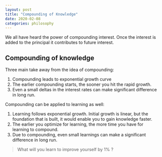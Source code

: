 ```yaml
---
layout: post
title: "Compounding of Knowledge"
date: 2020-02-08
categories: philosophy
---
```


We all have heard the power of compounding interest. Once the interest is added to the principal it contributes to future interest.

<!-- more -->

## Compounding of knowledge

Three main take away from the idea of compounding:

1. Compounding leads to exponential growth curve
2. The earlier compounding starts, the sooner you hit the rapid growth.
3. Even a small deltas in the interest rates can make significant difference in long run.

Compounding can be applied to learning as well:

1. Learning follows exponential growth. Initial growth is linear, but the foundation that is built, it would enable you to gain knowledge faster.
2. The earlier you optimize for learning, the more time you have for learning to compound.
3. Due to compounding, even small learnings can make a significant difference in long run.

> What will you learn to improve yourself by 1% ?
